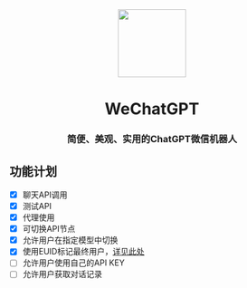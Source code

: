
<div align="center"><image width="120em" src="WeChatGPT_logo_512x512.ico" /></div>
<h1 align="center">WeChatGPT</h1>
<h3 align="center">简便、美观、实用的ChatGPT微信机器人</h3>

## 功能计划
- [x] 聊天API调用
- [x] 测试API
- [x] 代理使用
- [x] 可切换API节点
- [x] 允许用户在指定模型中切换
- [x] 使用EUID标记最终用户，[详见此处](https://platform.openai.com/docs/guides/safety-best-practices/end-user-ids)
- [ ] 允许用户使用自己的API KEY
- [ ] 允许用户获取对话记录
